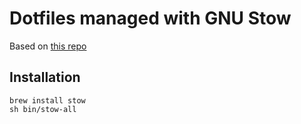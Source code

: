 # Dotfiles managed with GNU Stow

Based on [this repo](https://github.com/juandazapata/dotfiles)

## Installation

```
brew install stow
sh bin/stow-all
```
